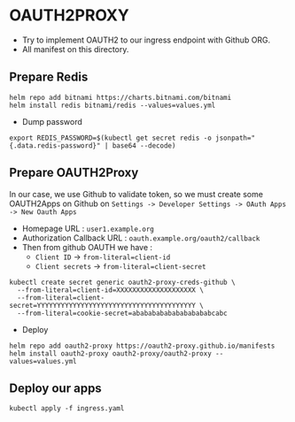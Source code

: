 # OAUTH2PROXY
- Try to implement OAUTH2 to our ingress endpoint with Github ORG.
- All manifest on this directory.

## Prepare Redis
```
helm repo add bitnami https://charts.bitnami.com/bitnami
helm install redis bitnami/redis --values=values.yml
```

- Dump password
```
export REDIS_PASSWORD=$(kubectl get secret redis -o jsonpath="{.data.redis-password}" | base64 --decode)
```

## Prepare OAUTH2Proxy
In our case, we use Github to validate token, so we must create some OAUTH2Apps on Github on `Settings -> Developer Settings -> OAuth Apps -> New Oauth Apps`
  - Homepage URL : `user1.example.org`
  - Authorization Callback URL : `oauth.example.org/oauth2/callback`
  - Then from github OAUTH we have :
    - `Client ID` -> `from-literal=client-id`
    - `Client secrets` -> `from-literal=client-secret`
```
kubectl create secret generic oauth2-proxy-creds-github \
  --from-literal=client-id=XXXXXXXXXXXXXXXXXXXX \
  --from-literal=client-secret=YYYYYYYYYYYYYYYYYYYYYYYYYYYYYYYYYYYYYYYY \
  --from-literal=cookie-secret=ababababababababababcabc
```

- Deploy
```
helm repo add oauth2-proxy https://oauth2-proxy.github.io/manifests
helm install oauth2-proxy oauth2-proxy/oauth2-proxy --values=values.yml
```

## Deploy our apps
```
kubectl apply -f ingress.yaml
```
